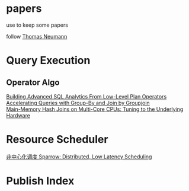 # papers
use to keep some papers 

follow
[Thomas Neumann](https://scholar.google.com/citations?hl=zh-CN&user=xSDfDpsAAAAJ&view_op=list_works&sortby=pubdate)  


# Query Execution

## Operator Algo
[Building Advanced SQL Analytics From Low-Level Plan Operators](https://dl.acm.org/doi/pdf/10.1145/3448016.3457288)   
[Accelerating Queries with Group-By and Join by Groupjoin](http://www.vldb.org/pvldb/vol4/p843-moerkotte.pdf)  
[Main-Memory Hash Joins on Multi-Core CPUs: Tuning to the Underlying Hardware](https://15721.courses.cs.cmu.edu/spring2017/papers/18-hashjoins/balkesen-icde2013.pdf)  

# Resource Scheduler
[非中心化调度 Sparrow: Distributed, Low Latency Scheduling](https://cs.stanford.edu/~matei/papers/2013/sosp_sparrow.pdf)  

# Publish Index
